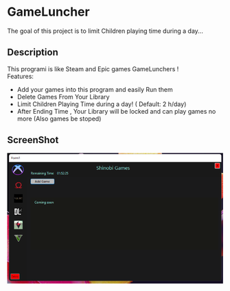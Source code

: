 # GameLuncher
The goal  of this project is to limit Children playing time during a day...
<h2>Description</h2>
This programi is like Steam and Epic games GameLunchers ! 
</br>Features:

<ul>
         <li>Add your games into this program and easily Run them</li>
         <li>Delete Games From Your Library</li>
         <li>Limit Children Playing Time during a day! ( Default: 2 h/day)  </li>
         <li>After Ending Time , Your Library will be locked and can play games no more (Also games be stoped)</li>
</ul>

<h2>ScreenShot</h2>
<img src="ShinobiGames_Shot.png">

